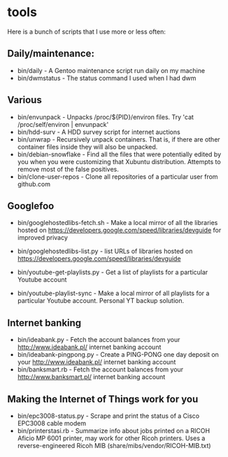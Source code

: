 # tools

Here is a bunch of scripts that I use more or less often:

## Daily/maintenance:

* bin/daily - A Gentoo maintenance script run daily on my machine
* bin/dwmstatus - The status command I used when I had dwm

## Various
* bin/envunpack - Unpacks /proc/${PID}/environ files. Try 'cat /proc/self/environ | envunpack'
* bin/hdd-surv - A HDD survey script for internet auctions
* bin/unwrap - Recursively unpack containers. That is, if there are other container files inside they will also be unpacked.
* bin/debian-snowflake - Find all the files that were potentially edited by you when you were customizing that Xubuntu distribution. Attempts to remove most of the false positives.
* bin/clone-user-repos - Clone all repositories of a particular user from github.com

## Googlefoo
* bin/googlehostedlibs-fetch.sh - Make a local mirror of all the libraries hosted on https://developers.google.com/speed/libraries/devguide for improved privacy
* bin/googlehostedlibs-list.py - list URLs of libraries hosted on https://developers.google.com/speed/libraries/devguide

* bin/youtube-get-playlists.py - Get a list of playlists for a particular Youtube account
* bin/youtube-playlist-sync - Make a local mirror of all playlists for a particular Youtube account. Personal YT backup solution.

## Internet banking

* bin/ideabank.py - Fetch the account balances from your http://www.ideabank.pl/ internet banking account
* bin/ideabank-pingpong.py - Create a PING-PONG one day deposit on your http://www.ideabank.pl/ internet banking account
* bin/banksmart.rb - Fetch the account balances from your http://www.banksmart.pl/ internet banking account

## Making the Internet of Things work for you
* bin/epc3008-status.py - Scrape and print the status of a Cisco EPC3008 cable modem
* bin/printerstasi.rb - Summarize info about jobs printed on a RICOH Aficio MP 6001 printer, may work for other Ricoh printers. Uses a reverse-engineered Ricoh MIB (share/mibs/vendor/RICOH-MIB.txt)

